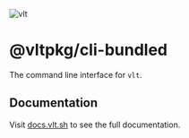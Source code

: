 ![vlt](https://github.com/user-attachments/assets/345949ff-7150-4b97-856d-c7e42c2a4db5)

# @vltpkg/cli-bundled

The command line interface for `vlt`.

## Documentation

Visit [docs.vlt.sh](https://docs.vlt.sh) to see the full
documentation.
